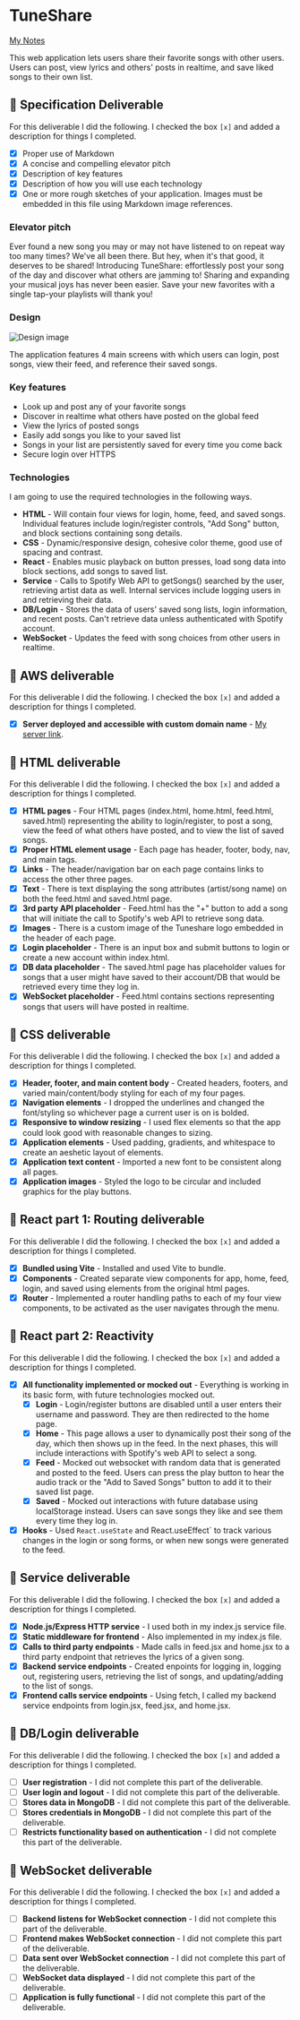 # TuneShare

[My Notes](notes.md)

This web application lets users share their favorite songs with other users. Users can post, view lyrics and others' posts in realtime, and save liked songs to their own list.

## 🚀 Specification Deliverable

For this deliverable I did the following. I checked the box `[x]` and added a description for things I completed.

- [x] Proper use of Markdown
- [x] A concise and compelling elevator pitch
- [x] Description of key features
- [x] Description of how you will use each technology
- [x] One or more rough sketches of your application. Images must be embedded in this file using Markdown image references.

### Elevator pitch

Ever found a new song you may or may not have listened to on repeat way too many times? We've all been there. But hey, when it's that good, it deserves to be shared! Introducing TuneShare: effortlessly post your song of the day and discover what others are jamming to! Sharing and expanding your musical joys has never been easier. Save your new favorites with a single tap-your playlists will thank you!

### Design

![Design image](20250113_170130.jpg)

The application features 4 main screens with which users can login, post songs, view their feed, and reference their saved songs.

### Key features

- Look up and post any of your favorite songs
- Discover in realtime what others have posted on the global feed
- View the lyrics of posted songs
- Easily add songs you like to your saved list
- Songs in your list are persistently saved for every time you come back
- Secure login over HTTPS

### Technologies

I am going to use the required technologies in the following ways.

- **HTML** - Will contain four views for login, home, feed, and saved songs. Individual features include login/register controls, "Add Song" button, and block sections containing song details.
- **CSS** - Dynamic/responsive design, cohesive color theme, good use of spacing and contrast.
- **React** - Enables music playback on button presses, load song data into block sections, add songs to saved list.
- **Service** - Calls to Spotify Web API to getSongs() searched by the user, retrieving artist data as well. Internal services include logging users in and retrieving their data.
- **DB/Login** - Stores the data of users' saved song lists, login information, and recent posts. Can't retrieve data unless authenticated with Spotify account.
- **WebSocket** - Updates the feed with song choices from other users in realtime.

## 🚀 AWS deliverable

For this deliverable I did the following. I checked the box `[x]` and added a description for things I completed.

- [x] **Server deployed and accessible with custom domain name** - [My server link](https://tuneshare.click).

## 🚀 HTML deliverable

For this deliverable I did the following. I checked the box `[x]` and added a description for things I completed.

- [x] **HTML pages** - Four HTML pages (index.html, home.html, feed.html, saved.html) representing the ability to login/register, to post a song, view the feed of what others have posted, and to view the list of saved songs.
- [x] **Proper HTML element usage** - Each page has header, footer, body, nav, and main tags.
- [x] **Links** - The header/navigation bar on each page contains links to access the other three pages.
- [x] **Text** - There is text displaying the song attributes (artist/song name) on both the feed.html and saved.html page.
- [x] **3rd party API placeholder** - Feed.html has the "+" button to add a song that will initiate the call to Spotify's web API to retrieve song data.
- [x] **Images** - There is a custom image of the Tuneshare logo embedded in the header of each page.
- [x] **Login placeholder** - There is an input box and submit buttons to login or create a new account within index.html.
- [x] **DB data placeholder** - The saved.html page has placeholder values for songs that a user might have saved to their account/DB that would be retrieved every time they log in.
- [x] **WebSocket placeholder** - Feed.html contains sections representing songs that users will have posted in realtime.

## 🚀 CSS deliverable

For this deliverable I did the following. I checked the box `[x]` and added a description for things I completed.

- [x] **Header, footer, and main content body** - Created headers, footers, and varied main/content/body styling for each of my four pages.
- [x] **Navigation elements** - I dropped the underlines and changed the font/styling so whichever page a current user is on is bolded.
- [x] **Responsive to window resizing** - I used flex elements so that the app could look good with reasonable changes to sizing.
- [x] **Application elements** - Used padding, gradients, and whitespace to create an aeshetic layout of elements.
- [x] **Application text content** - Imported a new font to be consistent along all pages.
- [x] **Application images** - Styled the logo to be circular and included graphics for the play buttons.

## 🚀 React part 1: Routing deliverable

For this deliverable I did the following. I checked the box `[x]` and added a description for things I completed.

- [x] **Bundled using Vite** - Installed and used Vite to bundle.
- [x] **Components** - Created separate view components for app, home, feed, login, and saved using elements from the original html pages.
- [x] **Router** - Implemented a router handling paths to each of my four view components, to be activated as the user navigates through the menu.

## 🚀 React part 2: Reactivity

For this deliverable I did the following. I checked the box `[x]` and added a description for things I completed.

- [x] **All functionality implemented or mocked out** - Everything is working in its basic form, with future technologies mocked out.
  - [x] **Login** - Login/register buttons are disabled until a user enters their username and password. They are then redirected to the home page.
  - [x] **Home** - This page allows a user to dynamically post their song of the day, which then shows up in the feed. In the next phases, this will include interactions with Spotify's web API to select a song.
  - [x] **Feed** - Mocked out websocket with random data that is generated and posted to the feed. Users can press the play button to hear the audio track or the "Add to Saved Songs" button to add it to their saved list page.
  - [x] **Saved** - Mocked out interactions with future database using localStorage instead. Users can save songs they like and see them every time they log in.
- [x] **Hooks** - Used `React.useState` and React.useEffect` to track various changes in the login or song forms, or when new songs were generated to the feed.

## 🚀 Service deliverable

For this deliverable I did the following. I checked the box `[x]` and added a description for things I completed.

- [x] **Node.js/Express HTTP service** - I used both in my index.js service file.
- [x] **Static middleware for frontend** - Also implemented in my index.js file.
- [x] **Calls to third party endpoints** - Made calls in feed.jsx and home.jsx to a third party endpoint that retrieves the lyrics of a given song.
- [x] **Backend service endpoints** - Created enpoints for logging in, logging out, registering users, retrieving the list of songs, and updating/adding to the list of songs.
- [x] **Frontend calls service endpoints** - Using fetch, I called my backend service endpoints from login.jsx, feed.jsx, and home.jsx.

## 🚀 DB/Login deliverable

For this deliverable I did the following. I checked the box `[x]` and added a description for things I completed.

- [ ] **User registration** - I did not complete this part of the deliverable.
- [ ] **User login and logout** - I did not complete this part of the deliverable.
- [ ] **Stores data in MongoDB** - I did not complete this part of the deliverable.
- [ ] **Stores credentials in MongoDB** - I did not complete this part of the deliverable.
- [ ] **Restricts functionality based on authentication** - I did not complete this part of the deliverable.

## 🚀 WebSocket deliverable

For this deliverable I did the following. I checked the box `[x]` and added a description for things I completed.

- [ ] **Backend listens for WebSocket connection** - I did not complete this part of the deliverable.
- [ ] **Frontend makes WebSocket connection** - I did not complete this part of the deliverable.
- [ ] **Data sent over WebSocket connection** - I did not complete this part of the deliverable.
- [ ] **WebSocket data displayed** - I did not complete this part of the deliverable.
- [ ] **Application is fully functional** - I did not complete this part of the deliverable.
